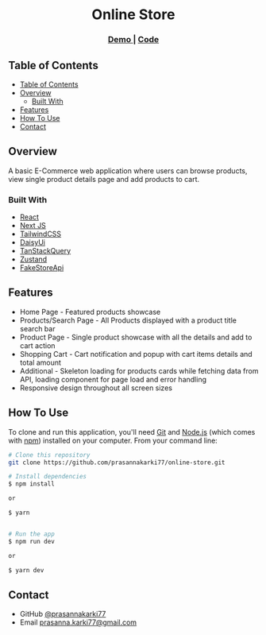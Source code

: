 <!-- Please update value in the {}  -->

<h1 align="center">Online Store</h1>

<div align="center">
  <h3>
    <a href="https://online-store-prasannakarki77.vercel.app/" target="_blank">
      Demo
    </a>
    <span> | </span>
    <a href="https://github.com/prasannakarki77/online-store" target="_blank">
      Code
    </a>
  </h3>
</div>

<!-- TABLE OF CONTENTS -->

## Table of Contents

- [Table of Contents](#table-of-contents)
- [Overview](#overview)
  - [Built With](#built-with)
- [Features](#features)
- [How To Use](#how-to-use)
- [Contact](#contact)

<!-- OVERVIEW -->

## Overview

A basic E-Commerce web application where users can browse products, view single product details page and add products to cart.

### Built With

- [React](https://reactjs.org/)
- [Next JS](https://nextjs.org/)
- [TailwindCSS](https://tailwindcss.com/)
- [DaisyUi](https://daisyui.com/)
- [TanStackQuery](https://tanstack.com/)
- [Zustand](https://zustand-demo.pmnd.rs/)
- [FakeStoreApi](https://fakestoreapi.com/)

## Features

- Home Page - Featured products showcase
- Products/Search Page - All Products displayed with a product title search bar
- Product Page - Single product showcase with all the details and add to cart action
- Shopping Cart - Cart notification and popup with cart items details and total amount
- Additional - Skeleton loading for products cards while fetching data from API, loading component for page load and error handling
- Responsive design throughout all screen sizes

## How To Use

<!-- Example: -->

To clone and run this application, you'll need [Git](https://git-scm.com) and [Node.js](https://nodejs.org/en/download/) (which comes with [npm](http://npmjs.com)) installed on your computer. From your command line:

```bash
# Clone this repository
git clone https://github.com/prasannakarki77/online-store.git

# Install dependencies
$ npm install

or

$ yarn


# Run the app
$ npm run dev

or

$ yarn dev

```

## Contact

- GitHub [@prasannakarki77](https://github.com/prasannakarki77)
- Email prasanna.karki77@gmail.com
